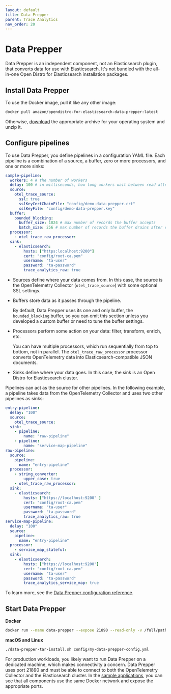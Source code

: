 ```yaml
---
layout: default
title: Data Prepper
parent: Trace Analytics
nav_order: 20
---
```


# Data Prepper

Data Prepper is an independent component, not an Elasticsearch plugin, that converts data for use with Elasticsearch. It's not bundled with the all-in-one Open Distro for Elasticsearch installation packages.


## Install Data Prepper

To use the Docker image, pull it like any other image:

```bash
docker pull amazon/opendistro-for-elasticsearch-data-prepper:latest
```

Otherwise, [download](https://opendistro.github.io/for-elasticsearch/downloads.html) the appropriate archive for your operating system and unzip it.


## Configure pipelines

To use Data Prepper, you define pipelines in a configuration YAML file. Each pipeline is a combination of a source, a buffer, zero or more processors, and one or more sinks:

```yml
sample-pipeline:
  workers: 4 # the number of workers
  delay: 100 # in milliseconds, how long workers wait between read attempts
  source:
    otel_trace_source:
      ssl: true
      sslKeyCertChainFile: "config/demo-data-prepper.crt"
      sslKeyFile: "config/demo-data-prepper.key"
  buffer:
    bounded_blocking:
      buffer_size: 1024 # max number of records the buffer accepts
      batch_size: 256 # max number of records the buffer drains after each read
  processor:
    - otel_trace_raw_processor:
  sink:
    - elasticsearch:
        hosts: ["https:localhost:9200"]
        cert: "config/root-ca.pem"
        username: "ta-user"
        password: "ta-password"
        trace_analytics_raw: true
```

- Sources define where your data comes from. In this case, the source is the OpenTelemetry Collector (`otel_trace_source`) with some optional SSL settings.

- Buffers store data as it passes through the pipeline.

  By default, Data Prepper uses its one and only buffer, the `bounded_blocking` buffer, so you can omit this section unless you developed a custom buffer or need to tune the buffer settings.

- Processors perform some action on your data: filter, transform, enrich, etc.

  You can have multiple processors, which run sequentially from top to bottom, not in parallel. The `otel_trace_raw_processor` processor converts OpenTelemetry data into Elasticsearch-compatible JSON documents.

- Sinks define where your data goes. In this case, the sink is an Open Distro for Elasticsearch cluster.

Pipelines can act as the source for other pipelines. In the following example, a pipeline takes data from the OpenTelemetry Collector and uses two other pipelines as sinks:

```yml
entry-pipeline:
  delay: "100"
  source:
    otel_trace_source:
  sink:
    - pipeline:
        name: "raw-pipeline"
    - pipeline:
        name: "service-map-pipeline"
raw-pipeline:
  source:
    pipeline:
      name: "entry-pipeline"
  processor:
    - string_converter:
        upper_case: true
    - otel_trace_raw_processor:
  sink:
    - elasticsearch:
        hosts: ["https://localhost:9200" ]
        cert: "config/root-ca.pem"
        username: "ta-user"
        password: "ta-password"
        trace_analytics_raw: true
service-map-pipeline:
  delay: "100"
  source:
    pipeline:
      name: "entry-pipeline"
  processor:
    - service_map_stateful:
  sink:
    - elasticsearch:
        hosts: ["https://localhost:9200"]
        cert: "config/root-ca.pem"
        username: "ta-user"
        password: "ta-password"
        trace_analytics_service_map: true
```

To learn more, see the [Data Prepper configuration reference](../data-prepper-reference/).


## Start Data Prepper

**Docker**

```bash
docker run --name data-prepper --expose 21890 --read-only -v /full/path/to/my-data-prepper-config.yml:/usr/share/data-prepper/data-prepper.yml amazon/opendistro-for-elasticsearch-data-prepper:latest
```

**macOS and Linux**

```bash
./data-prepper-tar-install.sh config/my-data-prepper-config.yml
```

For production workloads, you likely want to run Data Prepper on a dedicated machine, which makes connectivity a concern. Data Prepper uses port 21890 and must be able to connect to both the OpenTelemetry Collector and the Elasticsearch cluster. In the [sample applications](https://github.com/opendistro-for-elasticsearch/Data-Prepper/tree/master/examples), you can see that all components use the same Docker network and expose the appropriate ports.
